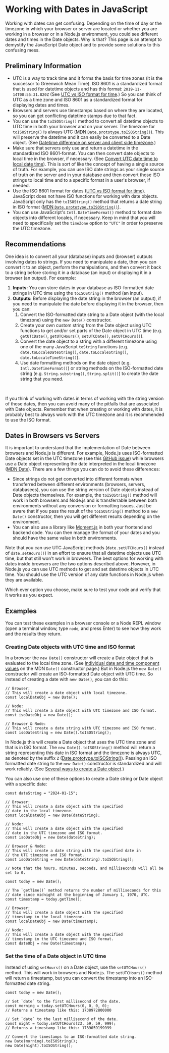 # Working with Dates in JavaScript

Working with dates can get confusing. Depending on the time of day or the timezone in which your browser or server are located or whether you are working in a browser or in a Node.js environment, you could see different dates and times in the Date objects. Why is that? This page is an attempt to demystify the JavaScript Date object and to provide some solutions to this confusing mess.

## Preliminary Information

* UTC is a way to track time and it forms the basis for time zones (it is the successor to Greenwich Mean Time). ISO 8601 is a standardized format that is used for datetime objects and has this format: `2019-11-14T00:55:31.820Z` (See [UTC vs ISO format for time](https://stackoverflow.com/a/58848028).) So you can think of UTC as a time zone and ISO 8601 as a standardized format for displaying dates and times.
* Browsers and servers use timestamps based on where they are located, so you can get conflicting datetime stamps due to that fact.
* You can use the `toISOString()` method to convert all datetime objects to UTC time in both your browser and on your server. The timezone for `toISOString()` is always UTC ([MDN `Date.prototype.toISOString()`](https://developer.mozilla.org/en-US/docs/Web/JavaScript/Reference/Global_Objects/Date/toISOString)). This will preserve the datetime and it can easily be converted to a Date object. (See [Datetime difference on server and client side timezone](https://stackoverflow.com/a/35124409).)
* Make sure that servers only use and return a datetime in the standardized ISO 8601-format. You can then convert date objects to local time in the browser, if necessary. (See [Convert UTC date time to local date time](https://stackoverflow.com/questions/6525538/convert-utc-date-time-to-local-date-time)). This is sort of like the concept of having a single source of truth. For example, you can use ISO date strings as your single source of truth on the server and in your database and then convert those ISO strings to local time and to a specific format in a user's browser, if needed.
* Use the ISO 8601 format for dates ([UTC vs ISO format for time](https://stackoverflow.com/a/58848028)). JavaScript does not have ISO functions for working with date objects. JavaScript only has the `toISOString()` method that returns a date string in ISO format ([MDN `Date.prototype.toISOString()`](https://developer.mozilla.org/en-US/docs/Web/JavaScript/Reference/Global_Objects/Date/toISOString)).
* You can use JavaScript's `Intl.DateTimeFormat()` method to format date objects into different locales, if necessary. Keep in mind that you will need to specifically set the `timeZone` option to `"UTC"` in order to preserve the UTC timezone.

## Recommendations

One idea is to convert all your (database) inputs and (browser) outputs involving dates to strings. If you need to manipulate a date, then you can convert it to an object, perform the manipulations, and then convert it back to a string before storing it in a database (an input) or displaying it in a browser (an output). For example:

1. **Inputs:** You can store dates in your database as ISO-formatted date strings in UTC time using the `toISOString()` method (an input).
3. **Outputs:** Before displaying the date string in the browser (an output), if you need to manipulate the date before displaying it in the browser, then you can:
    1. Convert the ISO-formatted date string to a Date object (with the local timezone) using the `new Date()` constructor.
    2. Create your own custom string from the Date object using UTC functions to get and/or set parts of the Date object in UTC time (e.g. `getUTCDate()`, `getUTCHours()`, `setUTCDate()`, `setUTCHours()`).
    3. Convert the date object to a string with a different timezone using one of the many JavaScript `toString` functions (e.g. `date.toLocaleDateString()`, `date.toLocaleString()`, `date.toLocaleTimeString()`).
    4. Use date formatting methods on the date object (e.g. `Intl.DateTimeFormat()`) or string methods on the ISO-formatted date string (e.g. `String.substring()`, `String.split()`) to create the date string that you need.

<br>

If you think of working with dates in terms of working with the string version of those dates, then you can avoid many of the pitfalls that are associated with Date objects. Remember that when creating or working with dates, it is probably best to always work with the UTC timezone and it is recommended to use the ISO format.

## Dates in Browsers vs Servers

It is important to understand that the implementation of Date between browsers and Node.js is different. For example, Node.js uses ISO-formatted Date objects set in the UTC timezone (see this [GitHub issue](https://github.com/nodejs/node/issues/9805#issuecomment-266484974)) while browsers use a Date object representing the date interpreted in the local timezone ([MDN Date](https://developer.mozilla.org/en-US/docs/Web/JavaScript/Reference/Global_Objects/Date)). There are a few things you can do to avoid these differences:

* Since strings do not get converted into different formats when transferred between different environments (browsers, servers, databasees), you can use the string version of Date objects instead of Date objects themselves. For example, the `toISOString()` method will work in both browsers and Node.js and is transferrable between both environments without any conversion or formatting issues. Just be aware that if you pass the result of the `toISOString()` method to a `new Date()` constructor, then you will get different results depending on the environment. 
* You can also use a library like [Moment.js](https://momentjs.com/) in both your frontend and backend code. You can then manage the format of your dates and you should have the same value in both environments.

Note that you can use UTC JavaScript methods (`date.setUTCHours()` instead of `date.setHours()`) in an effort to ensure that all datetime objects use UTC time, but that still won't work in browsers. The best options for working with dates inside browsers are the two options described above. However, in Node.js you can use UTC methods to get and set datetime objects in UTC time. You should use the UTC version of any date functions in Node.js when they are available.

Which ever option you choose, make sure to test your code and verify that it works as you expect.


## Examples

You can test these examples in a browser console or a Node REPL window (open a terminal window, type `node`, and press Enter) to see how they work and the results they return.


### Creating Date objects with UTC time and ISO format

In a browser the `new Date()` constructor will create a Date object that is evaluated to the local time zone. (See [Individual date and time component values](https://developer.mozilla.org/en-US/docs/Web/JavaScript/Reference/Global_Objects/Date/Date#individual_date_and_time_component_values) on the MDN `Date()` constructor page.) But in Node.js the `new Date()` constructor will create an ISO-formatted Date object with UTC time. So instead of creating a date with `new Date()`, you can do this:

```
// Browser: 
// This will create a date object with local timezone.
const localDateObj = new Date();

// Node:
// This will create a date object with UTC timezone and ISO format.
const isoDateObj = new Date();

// Browser & Node: 
// This will create a date string with UTC timezone and ISO format.
const isoDateString = new Date().toISOString();
```


In Node.js this will create a Date object that uses the UTC time zone and that is in ISO format. The `new Date().toISOString()` method will return a string representing this date in ISO format and the timezone is always UTC, as denoted by the suffix `Z` ([Date.prototype.toISOString()](https://developer.mozilla.org/en-US/docs/Web/JavaScript/Reference/Global_Objects/Date/toISOString)). Passing an ISO formatted date string to the `new Date()` constructor is standardized and will work reliably. (See [Several ways to create a Date object](https://developer.mozilla.org/en-US/docs/Web/JavaScript/Reference/Global_Objects/Date/Date#several_ways_to_create_a_date_object).)

You can also use one of these options to create a Date string or Date object with a specific date:

```
const dateString = "2024-01-15";

// Browser: 
// This will create a date object with the specified 
// date in the local timezone.
const localDateObj = new Date(dateString);

// Node: 
// This will create a date object with the specified 
// date in the UTC timezone and ISO format.
const isoDateObj = new Date(dateString);

// Browser & Node:
// This will create a date string with the specified date in 
// the UTC timezone and ISO format.
const isoDateString = new Date(dateString).toISOString();

// Note that the hours, minutes, seconds, and milliseconds will all be set to 0.
```

```
const today = new Date();

// The `getTime()` method returns the number of milliseconds for this
// date since midnight at the beginning of January 1, 1970, UTC.
const timestamp = today.getTime();

// Browser: 
// This will create a date object with the specified 
// timestamp in the local timezone.
const localDateObj = new Date(timestamp);

// Node: 
// This will create a date object with the specified 
// timestamp in the UTC timezone and ISO format.
const dateObj = new Date(timestamp);
```


### Set the time of a Date object in UTC time

Instead of using `setHours()` on a Date object, use the `setUTCHours()` method. This will work in browsers and Node.js. The `setUTCHours()` method will return a timestamp, but you can convert the timestamp into an ISO-formatted date string.

```
const today = new Date();

// Set `date` to the first millisecond of the date.
const morning = today.setUTCHours(0, 0, 0, 0);
// Returns a timestamp like this: 1738972800000

// Set `date` to the last millisecond of the date.
const night = today.setUTCHours(23, 59, 59, 999);
// Returns a timestamp like this: 1739059199999

// Convert the timestamps to an ISO-formatted date string.
new Date(morning).toISOString();
new Date(night).toISOString();
```
